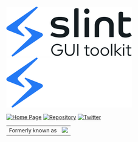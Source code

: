 ![Slint](https://raw.githubusercontent.com/slint-ui/slint/master/logo/slint-logo-full-light.svg#gh-light-mode-only)![Slint](https://raw.githubusercontent.com/slint-ui/slint/master/logo/slint-logo-full-dark.svg#gh-dark-mode-only)

[![Home Page](https://img.shields.io/badge/Home%20Page-slint--ui.com-blue?style=social)](https://slint-ui.com) 
[![Repository](https://img.shields.io/github/stars/slint-ui?style=social)](https://github.com/slint-ui/slint)
[![Twitter](https://img.shields.io/twitter/follow/slint_ui?style=social)](https://twitter.com/slint_ui)

<table border="0" style="border:none"><tr><td valign="center">Formerly known as </td><td><img height="40" src="https://slint-ui.com/resources/logo.drawio.svg" style="vertical-alignment: middle"></td></tr></table>

